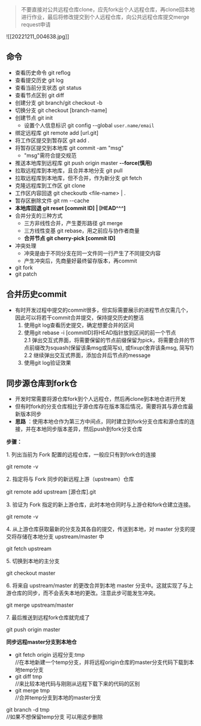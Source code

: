 >不要直接对公共远程仓库clone，应先fork出个人远程仓库，再clone回本地进行作业，最后将修改提交到个人远程仓库，向公共远程仓库提交merge request申请

![[20221211_004638.jpg]]

## 命令
* 查看历史命令 git reflog  
* 查看提交历史 git log  
* 查看当前分支状态 git status  
* 查看节点区别 git diff  
* 创建分支 git branch/git checkout -b  
* 切换分支 git checkout \[branch-name\]  
* 创建节点 git init   
	* 设置个人信息标识 git config --global `user.name/email ` 
* 绑定远程库 git remote add \[url.git\]  
* 将工作区提交到暂存区 git add .  
* 将暂存区提交到本地库 git commit -am "msg"   
    * "msg"需符合提交规范  
* 推送本地库到远程库 git push origin master **--force(慎用)**
* 拉取远程库到本地库，且合并本地分支 git pull  
* 拉取远程库到本地库，但不合并，作为新分支 git fetch  
* 克隆远程库到工作区 git clone  
* 工作区内容回退 git checkoutb \<file-name\> | .  
* 暂存区删除文件 git rm --cache  
* **本地库回退 git reset \[commit ID\] | \[HEAD^^^\]**  
* 合并分支的三种方式   
	* 三方非线性合并，产生菱形路径 git merge  
    * 三方线性变基 git rebase，用之前应与协作者商量  
    * **合并节点 git cherry-pick \[commit ID\]**  
* 冲突处理   
	* 冲突是由于不同分支在同一文件同一行产生了不同提交内容  
	* 产生冲突后，先商量好最终留存版本，再commit  
* git fork  
* git patch  

## 合并历史commit  
  
* 有时开发过程中提交的commit很多，但实际需要展示的进程节点仅需几个，因此可以将若干commit合并提交，保持提交历史的整洁  
    1. 使用git log查看历史提交，确定想要合并的区间  
    2. 使用git rebase -i [commitID]将HEAD指针放到区间的前一个节点  
	    2.1 弹出交互式界面，将需要保留的节点前缀保留为pick，将需要合并的节点前缀改为squash(保留该条msg或简写s),  或fixup(舍弃该条msg, 简写f)
	    2.2 继续弹出交互式界面，添加合并后节点的message  
    3. 使用git log验证效果

## 同步源仓库到fork仓

* 开发时常需要将源仓库fork到个人远程仓，然后再clone到本地仓进行开发  
* 但有时fork的分支仓库相比于源仓库存在版本落后情况，需要将其与源仓库最新版本同步  
* **思路** ：使用本地仓作为第三方中间点，同时建立到fork分支仓库和源仓库的连接，并在本地同步版本差异，然后push到fork分支仓库

<p class="infinite-list-item"><strong>步骤：</strong></p>
<p class="infinite-list-item">1. 列出当前为 Fork 配置的远程仓库，一般应只有到fork仓的连接 </p>
<p class="infinite-list-item">git remote -v</p>
<p class="infinite-list-item">2. 指定将与 Fork 同步的新远程上游（upstream）仓库</p>
<p class="infinite-list-item">git remote add upstream [源仓库].git</p>
<p class="infinite-list-item">3. 验证为 Fork 指定的新上游仓库，此时本地仓同时与上游仓和fork仓建立连接。</p>
<p class="infinite-list-item">git remote -v</p>
<p class="infinite-list-item">4. 从上游仓库获取最新的分支及其各自的提交，传送到本地，对 master 分支的提交将存储在本地分支 upstream/master 中</p>
<p class="infinite-list-item">git fetch upstream</p>
<p class="infinite-list-item">5. 切换到本地的主分支</p>
<p class="infinite-list-item">git checkout master</p>
<p class="infinite-list-item">6. 将来自 upstream/master 的更改合并到本地 master 分支中。这就实现了与上游仓库的同步，而不会丢失本地的更改。注意此步可能发生冲突。</p>
<p class="infinite-list-item">git merge upstream/master</p>
<p class="infinite-list-item">7. 最后推送到远程fork仓库就完成了</p>
<p class="infinite-list-item">git push origin master</p>
<p class="infinite-list-item"><strong>同步远程master分支到本地仓</strong></p>
<ul>
<li>git fetch
     origin 远程分支:tmp<br />
     //在本地新建一个temp分支，并将远程origin仓库的master分支代码下载到本地temp分支</li>
<li>git diff
     tmp<br />
     //来比较本地代码与刚刚从远程下载下来的代码的区别</li>
<li>git merge
     tmp<br />
     //合并temp分支到本地的master分支</li>


</ul>



git branch -d tmp<br />
//如果不想保留temp分支 可以用这步删除